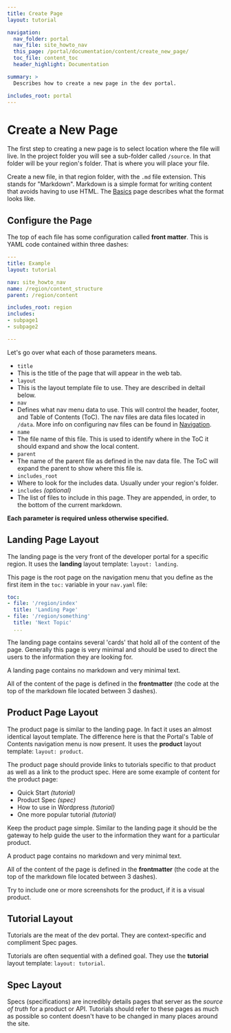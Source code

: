 ```yaml
---
title: Create Page
layout: tutorial

navigation: 
  nav_folder: portal
  nav_file: site_howto_nav 
  this_page: /portal/documentation/content/create_new_page/
  toc_file: content_toc
  header_highlight: Documentation

summary: > 
  Describes how to create a new page in the dev portal.

includes_root: portal
---
```


# Create a New Page


The first step to creating a new page is to select location where the file will live. In the project folder you will see a sub-folder called `/source`. In that folder will be your region's folder. That is where you will place your file.

Create a new file, in that region folder, with the `.md` file extension. This stands for "Markdown". Markdown is a simple format for writing content that avoids having to use HTML. The [Basics](/portal/basics/) page describes what the format looks like.

## Configure the Page

The top of each file has some configuration called **front matter**. This is YAML code contained within three dashes:

```yaml
---
title: Example
layout: tutorial

nav: site_howto_nav
name: /region/content_structure
parent: /region/content

includes_root: region
includes:
- subpage1
- subpage2

---
```

Let's go over what each of those parameters means.

- `title`
 - This is the title of the page that will appear in the web tab.
- `layout`
 - This is the layout template file to use. They are described in deltail below.
- `nav`
 - Defines what nav menu data to use. This will control the header, footer, and Table of Contents (ToC). The nav files are data files located in `/data`. More info on configuring nav files can be found in [Navigation](/portal/navigation/).
- `name`
 - The file name of this file. This is used to identify where in the ToC it should expand and show the local content.
- `parent`
 - The name of the parent file as defined in the nav data file. The ToC will expand the parent to show where this file is.
- `includes_root`
 - Where to look for the includes data. Usually under your region's folder.
- `includes` *(optional)*
 - The list of files to include in this page. They are appended, in order, to the bottom of the current markdown.

**Each parameter is required unless otherwise specified.**


## Landing Page Layout

The landing page is the very front of the developer portal for a specific region. It uses the **landing** layout template: `layout: landing`.

This page is the root page on the navigation menu that you define as the first item in the `toc:` variable in your `nav.yaml` file:

```yaml
toc:
- file: '/region/index'
  title: 'Landing Page'
- file: '/region/something'
  title: 'Next Topic'
  ...
```

The landing page contains several 'cards' that hold all of the content of the page. Generally this page is very minimal and should be used to direct the users to the information they are looking for. 

A landing page contains no markdown and very minimal text.

All of the content of the page is defined in the **frontmatter** (the code at the top of the markdown file located between 3 dashes).

 
## Product Page Layout

The product page is similar to the landing page. In fact it uses an almost identical layout template. The difference here is that the Portal's Table of Contents navigation menu is now present. It uses the **product** layout template: `layout: product`.

The product page should provide links to tutorials specific to that product as well as a link to the product spec. Here are some example of content for the product page:

- Quick Start *(tutorial)*
- Product Spec *(spec)*
- How to use in Wordpress *(tutorial)*
- One more popular tutorial *(tutorial)*

Keep the product page simple. Similar to the landing page it should be the gateway to help guide the user to the information they want for a particular product.

A product page contains no markdown and very minimal text.

All of the content of the page is defined in the **frontmatter** (the code at the top of the markdown file located between 3 dashes).

Try to include one or more screenshots for the product, if it is a visual product.


## Tutorial Layout

Tutorials are the meat of the dev portal. They are context-specific and compliment Spec pages.

Tutorials are often sequential with a defined goal. They use the **tutorial** layout template: `layout: tutorial`.

## Spec Layout

Specs (specifications) are incredibly details pages that server as the *source of truth* for a product or API. Tutorials should refer to these pages as much as possible so content doesn't have to be changed in many places around the site.
